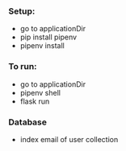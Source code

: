 ### Setup:
- go to applicationDir
- pip install pipenv
- pipenv install

### To run:
-  go to applicationDir
- pipenv shell
- flask run


### Database
- index email of user collection